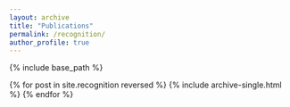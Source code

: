 ```yaml
---
layout: archive
title: "Publications"
permalink: /recognition/
author_profile: true
---
```


{% include base_path %}

{% for post in site.recognition reversed %}
  {% include archive-single.html %}
{% endfor %}
